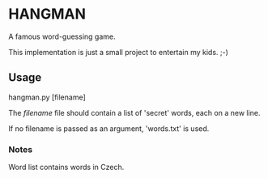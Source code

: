# HANGMAN

A famous word-guessing game.

This implementation is just a small project to entertain my kids. ;-)

## Usage

hangman.py [filename]

The *filename* file should contain a list of 'secret' words,
each on a new line.

If no filename is passed as an argument, 'words.txt' is used.

### Notes

Word list contains words in Czech.
